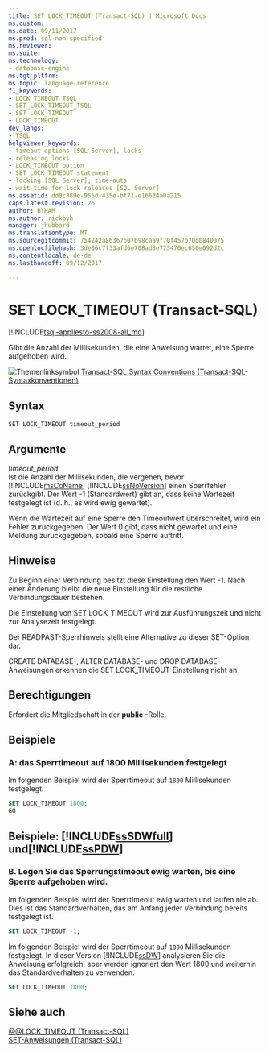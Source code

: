 ```yaml
---
title: SET LOCK_TIMEOUT (Transact-SQL) | Microsoft Docs
ms.custom: 
ms.date: 09/11/2017
ms.prod: sql-non-specified
ms.reviewer: 
ms.suite: 
ms.technology:
- database-engine
ms.tgt_pltfrm: 
ms.topic: language-reference
f1_keywords:
- LOCK_TIMEOUT_TSQL
- SET_LOCK_TIMEOUT_TSQL
- SET LOCK_TIMEOUT
- LOCK_TIMEOUT
dev_langs:
- TSQL
helpviewer_keywords:
- timeout options [SQL Server], locks
- releasing locks
- LOCK_TIMEOUT option
- SET LOCK_TIMEOUT statement
- locking [SQL Server], time-outs
- wait time for lock releases [SQL Server]
ms.assetid: dd0c389e-956d-435e-bf71-e16624a0a215
caps.latest.revision: 26
author: BYHAM
ms.author: rickbyh
manager: jhubbard
ms.translationtype: MT
ms.sourcegitcommit: 754242a86367b07b98caa9f70f457b70d0840075
ms.openlocfilehash: 3de86c7f33afd6e708ad8e773470ec650e092d2c
ms.contentlocale: de-de
ms.lasthandoff: 09/12/2017

---
```

# <a name="set-locktimeout-transact-sql"></a>SET LOCK_TIMEOUT (Transact-SQL)
[!INCLUDE[tsql-appliesto-ss2008-all_md](../../includes/tsql-appliesto-ss2008-all-md.md)]

  Gibt die Anzahl der Millisekunden, die eine Anweisung wartet, eine Sperre aufgehoben wird.  
  
 ![Themenlinksymbol](../../database-engine/configure-windows/media/topic-link.gif "Topic link icon") [Transact-SQL Syntax Conventions (Transact-SQL-Syntaxkonventionen)](../../t-sql/language-elements/transact-sql-syntax-conventions-transact-sql.md)  
  
## <a name="syntax"></a>Syntax  
  
```  
SET LOCK_TIMEOUT timeout_period  
```  
  
## <a name="arguments"></a>Argumente  
 *timeout_period*  
 Ist die Anzahl der Millisekunden, die vergehen, bevor [!INCLUDE[msCoName](../../includes/msconame-md.md)] [!INCLUDE[ssNoVersion](../../includes/ssnoversion-md.md)] einen Sperrfehler zurückgibt. Der Wert -1 (Standardwert) gibt an, dass keine Wartezeit festgelegt ist (d. h., es wird ewig gewartet).  
  
 Wenn die Wartezeit auf eine Sperre den Timeoutwert überschreitet, wird ein Fehler zurückgegeben. Der Wert 0 gibt, dass nicht gewartet und eine Meldung zurückgegeben, sobald eine Sperre auftritt.  
  
## <a name="remarks"></a>Hinweise  
 Zu Beginn einer Verbindung besitzt diese Einstellung den Wert -1. Nach einer Änderung bleibt die neue Einstellung für die restliche Verbindungsdauer bestehen.  
  
 Die Einstellung von SET LOCK_TIMEOUT wird zur Ausführungszeit und nicht zur Analysezeit festgelegt.  
  
 Der READPAST-Sperrhinweis stellt eine Alternative zu dieser SET-Option dar.  
  
 CREATE DATABASE-, ALTER DATABASE- und DROP DATABASE-Anweisungen erkennen die SET LOCK_TIMEOUT-Einstellung nicht an.  
  
## <a name="permissions"></a>Berechtigungen  
 Erfordert die Mitgliedschaft in der **public** -Rolle.  
  
## <a name="examples"></a>Beispiele  
  
### <a name="a-set-the-lock-timeout-to-1800-milliseconds"></a>A: das Sperrtimeout auf 1800 Millisekunden festgelegt  
 Im folgenden Beispiel wird der Sperrtimeout auf `1800` Millisekunden festgelegt.  
  
```sql  
SET LOCK_TIMEOUT 1800;  
GO  
```  
  
## <a name="examples-includesssdwfullincludessssdwfull-mdmd-and-includesspdwincludessspdw-mdmd"></a>Beispiele: [!INCLUDE[ssSDWfull](../../includes/sssdwfull-md.md)] und[!INCLUDE[ssPDW](../../includes/sspdw-md.md)]  
  
### <a name="b-set-the-lock-timeout-to-wait-forever-for-a-lock-to-be-released"></a>B. Legen Sie das Sperrungstimeout ewig warten, bis eine Sperre aufgehoben wird.  
 Im folgenden Beispiel wird der Sperrtimeout ewig warten und laufen nie ab. Dies ist das Standardverhalten, das am Anfang jeder Verbindung bereits festgelegt ist.  
  
```sql  
SET LOCK_TIMEOUT -1;  
```  
  
 Im folgenden Beispiel wird der Sperrtimeout auf `1800` Millisekunden festgelegt. In dieser Version [!INCLUDE[ssDW](../../includes/ssdw-md.md)] analysieren Sie die Anweisung erfolgreich, aber werden ignoriert den Wert 1800 und weiterhin das Standardverhalten zu verwenden.  
  
```sql  
SET LOCK_TIMEOUT 1800;  
```  
  
## <a name="see-also"></a>Siehe auch  
 [@@LOCK_TIMEOUT &#40;Transact-SQL&#41;](../../t-sql/functions/lock-timeout-transact-sql.md)   
 [SET-Anweisungen &#40;Transact-SQL&#41;](../../t-sql/statements/set-statements-transact-sql.md)  
  
  


